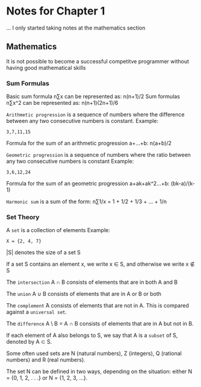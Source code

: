 # Notes for Chapter 1

... I only started taking notes at the mathematics section

## Mathematics

It is not possible to become a successful competitve programmer without having good mathematical skills

### Sum Formulas
Basic sum formula n∑x can be represented as: n(n+1)/2
Sum formulas n∑x^2 can be represented as: n(n+1)(2n+1)/6

`Arithmetic progression` is a sequence of numbers where the difference between any two consecutive numbers is constant.
Example:
```
3,7,11,15
```

Formula for the sum of an arithmetic progression a+...+b: n(a+b)/2

`Geometric progression` is a sequence of numbers where the ratio between any two consecutive numbers is constant
Example:
```
3,6,12,24
```

Formula for the sum of an geometric progression a+ak+ak^2...+b: (bk-a)/(k-1)

`Harmonic sum` is a sum of the form:
n∑1/x = 1 + 1/2 + 1/3 + ... + 1/n

### Set Theory
A `set` is a collection of elements
Example:
```
X = {2, 4, 7}
```

|S| denotes the size of a set S

If a set S contains an element x, we write x ∈ S, and otherwise we write x ∉ S

The `intersection` A ∩ B consists of elements that are in both A and B

The `union` A ∪ B consists of elements that are in A or B or both

The `complement`  ̄A consists of elements that are not in A.  This is compared against a `universal set`.

The `difference` A \ B = A ∩  ̄B consists of elements that are in A but not in B.

If each element of A also belongs to S, we say that A is a `subset` of S, denoted by A ⊂ S.

Some often used sets are N (natural numbers), Z (integers), Q (rational numbers) and R (real numbers).

The set N can be defined in two ways, depending
on the situation: either N = {0, 1, 2, . . .} or N = {1, 2, 3, ...}.